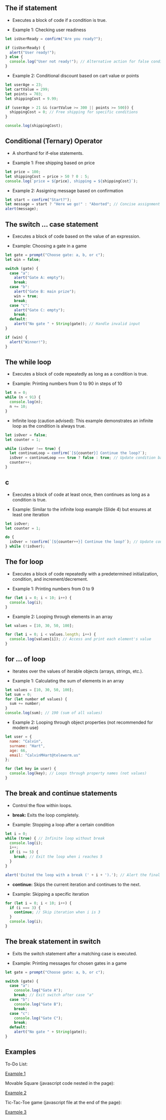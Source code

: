 ## The if statement

* Executes a block of code if a condition is true.

* Example 1: Checking user readiness

```javascript
let isUserReady = confirm("Are you ready?");

if (isUserReady) {
  alert("User ready!");
} else {
  console.log("User not ready!"); // Alternative action for false condition
}
```

* Example 2: Conditional discount based on cart value or points

```javascript
let userAge = 23;
let cartValue = 299;
let points = 703;
let shippingCost = 9.99;

if (userAge > 21 && (cartValue >= 300 || points >= 500)) {
  shippingCost = 0; // Free shipping for specific conditions
}

console.log(shippingCost);
```

## Conditional (Ternary) Operator

* A shorthand for if-else statements.

* Example 1: Free shipping based on price

```javascript
let price = 100;
let shippingCost = price > 50 ? 0 : 5;
console.log(`price = ${price}, shipping = ${shippingCost}`);
```

* Example 2: Assigning message based on confirmation

```javascript
let start = confirm("Start?");
let message = start ? "Here we go!" : "Aborted"; // Concise assignment
alert(message);
```

## The switch ... case statement

* Executes a block of code based on the value of an expression.

* Example: Choosing a gate in a game

```javascript
let gate = prompt("Choose gate: a, b, or c");
let win = false;

switch (gate) {
  case "a":
    alert("Gate A: empty");
    break;
  case "b":
    alert("Gate B: main prize");
    win = true;
    break;
  case "c":
    alert("Gate C: empty");
    break;
  default:
    alert("No gate " + String(gate)); // Handle invalid input
}

if (win) {
  alert("Winner!");
}
```

## The while loop

* Executes a block of code repeatedly as long as a condition is true.

* Example: Printing numbers from 0 to 90 in steps of 10

```javascript
let n = 0;
while (n < 91) {
  console.log(n);
  n += 10;
}
```

* Infinite loop (caution advised): This example demonstrates an infinite loop as the condition is always true.

```javascript
let isOver = false;
let counter = 1;

while (isOver !== true) {
  let continueLoop = confirm(`[${counter}] Continue the loop?`);
  isOver = continueLoop === true ? false : true; // Update condition based on confirmation
  counter++;
}
```

## c

* Executes a block of code at least once, then continues as long as a condition is true.

* Example: Similar to the infinite loop example (Slide 4) but ensures at least one iteration

```javascript
let isOver;
let counter = 1;

do {
  isOver = !confirm(`[${counter++}] Continue the loop?`); // Update counter before check
} while (!isOver);
```

## The for loop

* Executes a block of code repeatedly with a predetermined initialization, condition, and increment/decrement.

* Example 1: Printing numbers from 0 to 9

```javascript
for (let i = 0; i < 10; i++) {
  console.log(i);
}
```

* Example 2: Looping through elements in an array

```javascript
let values = [10, 30, 50, 100];

for (let i = 0; i < values.length; i++) {
  console.log(values[i]); // Access and print each element's value
}
```

## for ... of loop

* Iterates over the values of iterable objects (arrays, strings, etc.).

* Example 1: Calculating the sum of elements in an array

```javascript
let values = [10, 30, 50, 100];
let sum = 0;
for (let number of values) {
  sum += number;
}
console.log(sum); // 190 (sum of all values)
```

* Example 2: Looping through object properties (not recommended for modern use)

```javascript
let user = {
  name: "Calvin",
  surname: "Hart",
  age: 66,
  email: "CalvinMHart@teleworm.us"
};

for (let key in user) {
  console.log(key); // Loops through property names (not values)
}
```

## The break and continue statements

* Control the flow within loops.

* **break:** Exits the loop completely.

* Example: Stopping a loop after a certain condition

```javascript
let i = 0;
while (true) { // Infinite loop without break
  console.log(i);
  i++;
  if (i >= 5) {
    break; // Exit the loop when i reaches 5
  }
}

alert('Exited the loop with a break (' + i + ').'); // Alert the final value of i
```

* **continue:** Skips the current iteration and continues to the next.

* Example: Skipping a specific iteration

```javascript
for (let i = 0; i < 10; i++) {
  if (i === 3) {
    continue; // Skip iteration when i is 3
  }
  console.log(i);
}
```

## The break statement in switch

* Exits the switch statement after a matching case is executed.

* Example: Printing messages for chosen gates in a game

```javascript
let gate = prompt("Choose gate: a, b, or c");

switch (gate) {
  case "a":
    console.log("Gate A");
    break; // Exit switch after case "a"
  case "b":
    console.log("Gate B");
    break;
  case "c":
    console.log("Gate C");
    break;
  default:
    alert("No gate " + String(gate));
}
```

## Examples

To-Do List:

[Example 1](https://github.com/lukpaw/javascript-lectures/blob/main/javascript03/j03_example01/j03_example01.html)

Movable Square (javascript code nested in the page):

[Example 2](https://github.com/lukpaw/javascript-lectures/blob/main/javascript03/j03_example01/j03_example02.html)

Tic-Tac-Toe game (javascript file at the end of the page):

[Example 3](https://github.com/lukpaw/javascript-lectures/blob/main/javascript03/j03_example01/j03_example03.html)

